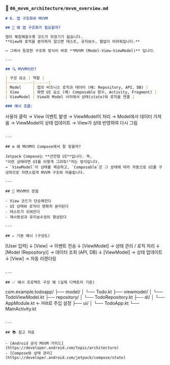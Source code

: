 ### 📄 `06_mvvm_architecture/mvvm_overview.md`

```markdown
# 6. 앱 구조화와 MVVM

## 🧩 왜 앱 구조화가 필요할까?

앱이 복잡해질수록 코드가 뒤엉기기 쉽습니다.  
**View와 로직을 분리하지 않으면 테스트, 유지보수, 협업이 어려워집니다.**

→ 그래서 등장한 구조화 방식이 바로 **MVVM (Model-View-ViewModel)** 입니다.

---

## 🔍 MVVM이란?

| 구성 요소 | 역할 |
|-----------|------|
| Model     | 앱의 비즈니스 로직과 데이터 (예: Repository, API, DB) |
| View      | 화면 UI 요소 (예: Composable 함수, Activity, Fragment) |
| ViewModel | View와 Model 사이에서 상태(state)와 로직을 연결 |

### 예시 흐름:
```

사용자 클릭
→ View 이벤트 발생
→ ViewModel이 처리
→ Model에서 데이터 가져옴
→ ViewModel이 상태 업데이트
→ View가 상태 반영하여 다시 그림

```

---

## ⚙️ 왜 MVVM이 Compose에서 잘 맞을까?

Jetpack Compose는 **선언형 UI**입니다. 즉,  
"이런 상태라면 UI를 이렇게 그려줘!"라는 방식입니다.  
→ `ViewModel`이 상태를 제공하고, `Composable`은 그 상태에 따라 자동으로 UI를 구성하므로 자연스럽게 MVVM 구조와 어울립니다.

---

## 🎯 MVVM의 장점

- View 코드가 단순해진다
- UI 상태와 로직이 명확히 분리된다
- 테스트가 쉬워진다
- 재사용성과 유지보수성이 향상된다

---

## ✏️ 기본 예시 (구성도)

```

\[User 입력]
↓
\[View] → 이벤트 전송
↓
\[ViewModel] → 상태 관리 / 로직 처리
↓
\[Model (Repository)] → 데이터 조회 (API, DB)
↓
\[ViewModel] → 상태 업데이트
↓
\[View] → 자동 리렌더링

```

---

## ✅ 예시 프로젝트 구성 예 (실제 디렉토리 기준)

```

com.example.todoapp/
├── model/
│   └── Todo.kt
├── viewmodel/
│   └── TodoViewModel.kt
├── repository/
│   └── TodoRepository.kt
├── di/
│   └── AppModule.kt  ← Hilt로 주입 설정
├── ui/
│   └── TodoApp.kt
└── MainActivity.kt

```

---

## 📚 참고 자료

- [Android 공식 MVVM 가이드](https://developer.android.com/topic/architecture)
- [Compose와 상태 관리](https://developer.android.com/jetpack/compose/state)
